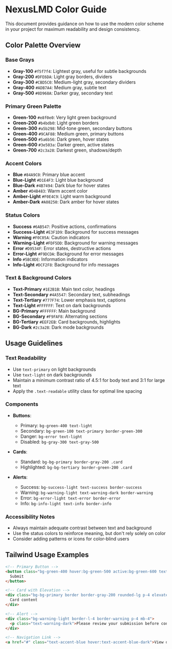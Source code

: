 # NexusLMD Color Guide

This document provides guidance on how to use the modern color scheme in your project for maximum readability and design consistency.

## Color Palette Overview

### Base Grays
- **Gray-100** `#f5f7f4`: Lightest gray, useful for subtle backgrounds
- **Gray-200** `#DFE6DA`: Light gray borders, dividers
- **Gray-300** `#CBD5C0`: Medium-light gray, secondary dividers
- **Gray-400** `#ADB7A4`: Medium gray, subtle text
- **Gray-500** `#8D968A`: Darker gray, secondary text

### Primary Green Palette
- **Green-100** `#e8f0e0`: Very light green background
- **Green-200** `#b4bdb0`: Light green borders
- **Green-300** `#a5b298`: Mid-tone green, secondary buttons
- **Green-400** `#9CAF88`: Medium green, primary buttons
- **Green-500** `#5a6b56`: Dark green, hover states
- **Green-600** `#3e503a`: Darker green, active states
- **Green-700** `#2c3a28`: Darkest green, shadows/depth

### Accent Colors
- **Blue** `#84A9C0`: Primary blue accent
- **Blue-Light** `#D1E4F3`: Light blue background
- **Blue-Dark** `#4B7494`: Dark blue for hover states
- **Amber** `#D4B483`: Warm accent color
- **Amber-Light** `#F0E4C9`: Light warm background
- **Amber-Dark** `#A08250`: Dark amber for hover states

### Status Colors
- **Success** `#6AB547`: Positive actions, confirmations
- **Success-Light** `#E3F1D9`: Background for success messages
- **Warning** `#F0C05A`: Caution indicators
- **Warning-Light** `#FDF5DD`: Background for warning messages
- **Error** `#D9534F`: Error states, destructive actions
- **Error-Light** `#F9DCDA`: Background for error messages
- **Info** `#5BC0DE`: Information indicators
- **Info-Light** `#DCF2F8`: Background for info messages

### Text & Background Colors
- **Text-Primary** `#1E2B1B`: Main text color, headings
- **Text-Secondary** `#4A5547`: Secondary text, subheadings
- **Text-Tertiary** `#777F74`: Lower emphasis text, captions
- **Text-Light** `#FFFFFF`: Text on dark backgrounds
- **BG-Primary** `#FFFFFF`: Main background
- **BG-Secondary** `#F9FAF8`: Alternating sections
- **BG-Tertiary** `#EEF2EB`: Card backgrounds, highlights
- **BG-Dark** `#2c3a28`: Dark mode backgrounds

## Usage Guidelines

### Text Readability
- Use `text-primary` on light backgrounds
- Use `text-light` on dark backgrounds
- Maintain a minimum contrast ratio of 4.5:1 for body text and 3:1 for large text
- Apply the `.text-readable` utility class for optimal line spacing

### Components
- **Buttons**:
  - Primary: `bg-green-400 text-light`
  - Secondary: `bg-green-100 text-primary border-green-300`
  - Danger: `bg-error text-light`
  - Disabled: `bg-gray-300 text-gray-500`

- **Cards**:
  - Standard: `bg-bg-primary border-gray-200 .card`
  - Highlighted: `bg-bg-tertiary border-green-200 .card`

- **Alerts**:
  - Success: `bg-success-light text-success border-success`
  - Warning: `bg-warning-light text-warning-dark border-warning`
  - Error: `bg-error-light text-error border-error`
  - Info: `bg-info-light text-info border-info`

### Accessibility Notes
- Always maintain adequate contrast between text and background
- Use the status colors to reinforce meaning, but don't rely solely on color
- Consider adding patterns or icons for color-blind users

## Tailwind Usage Examples

```html
<!-- Primary Button -->
<button class="bg-green-400 hover:bg-green-500 active:bg-green-600 text-text-light px-4 py-2 rounded-md">
  Submit
</button>

<!-- Card with Elevation -->
<div class="bg-bg-primary border border-gray-200 rounded-lg p-4 elevated">
  Card content
</div>

<!-- Alert -->
<div class="bg-warning-light border-l-4 border-warning p-4 mb-4">
  <p class="text-warning-dark">Please review your submission before continuing.</p>
</div>

<!-- Navigation Link -->
<a href="#" class="text-accent-blue hover:text-accent-blue-dark">View details</a>
```